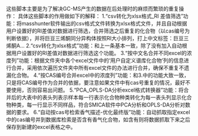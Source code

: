 这些脚本主要是为了解决GC-MS产生的数据在后处理时的麻烦而繁琐的重复操作：
具体这些脚本的作用做如下的解释：
1.“csv转化为xlsx格式_RI 差值筛选”功能：将masshunter软件输出的csv格式文件转换为xlsx格式文件，并且自动根据用户设置好的RI差值对数据进行筛选，合并筛选之后重复的化合物（以cas编号为判断依据），并将巨豆三烯酮同分异构体按照RI大小排列，打上中文标签：巨豆三烯酮A…
2.“csv转化为xlsx格式”功能：和上一条基本一致，除了没有加入自动根据用户设置好的RI差值对数据进行筛选这个功能。
3.“按中文名合并不同excel的浓度列”功能：根据文件夹中各个excel文件中的‘用户自定义谱库化合物’列的信息进行合并，采用依次遍历文件夹中所有excel文件的办法进行合并，确保不重复不遗漏化合物。
4.“按CAS编号合并excel中的浓度列”功能：和3.中的功能大致一致，只是将CAS编号作为合并的依据，要注意如果文件中有cas号重复的情况，最好不要使用，否则容易出问题。
5.“PCA_OPLS-DA分析excel格式转换器”功能：将合并后的大表中的表头列表示样本每一行表示化合物种类转化为每一表头列显示化合物种类，每一行显示不同样品，符合SMICA软件中PCA分析和OPLS-DA分析对数据的要求。
6.“自动按cas号检索香气描述-优化最终版”功能：自动抓取指定excel中的cas编号并到数据库检索是否含有香气化合物，如含有则将数据抓取下来之后保存到新建的excel表格之中。
